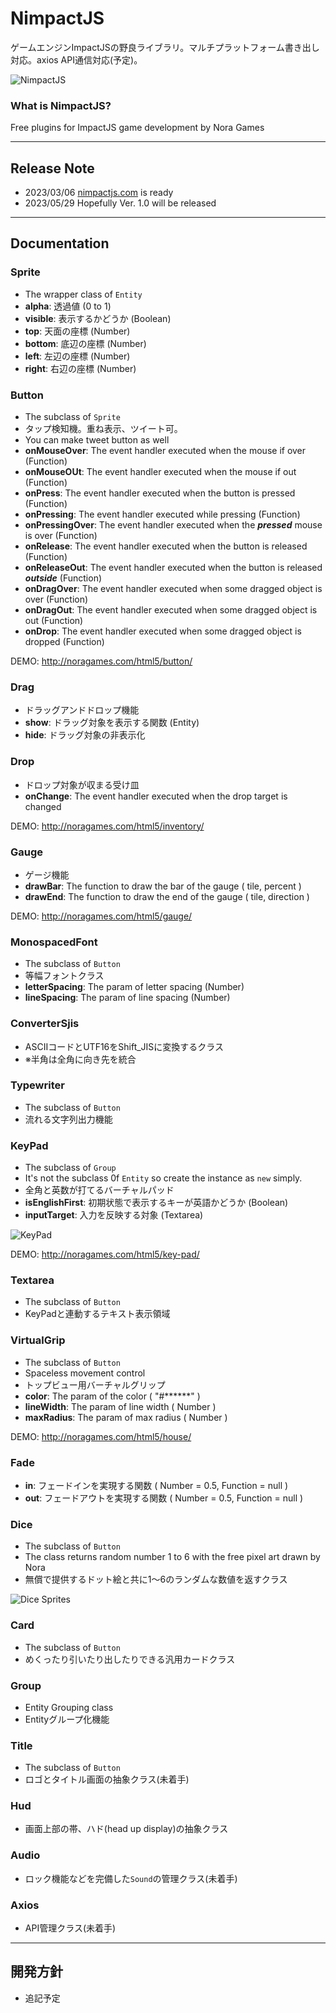 # NimpactJS

ゲームエンジンImpactJSの野良ライブラリ。マルチプラットフォーム書き出し対応。axios API通信対応(予定)。

<img src="http://noragames.com/images/github/nimpactjs240x240.png" alt="NimpactJS" />

### What is NimpactJS?

Free plugins for ImpactJS game development by Nora Games

---

## Release Note
- 2023/03/06 <a href="http://nimpactjs.com">nimpactjs.com</a> is ready
- 2023/05/29 Hopefully Ver. 1.0 will be released

---

## Documentation

### Sprite
- The wrapper class of `Entity` 
- __alpha__: 透過値 (0 to 1)
- __visible__: 表示するかどうか (Boolean)
- __top__: 天面の座標 (Number)
- __bottom__: 底辺の座標 (Number)
- __left__: 左辺の座標 (Number)
- __right__: 右辺の座標 (Number)

### Button
- The subclass of `Sprite`
- タップ検知機。重ね表示、ツイート可。
- You can make tweet button as well
- __onMouseOver__: The event handler executed when the mouse if over (Function)
- __onMouseOUt__: The event handler executed when the mouse if out (Function)
- __onPress__: The event handler executed when the button is pressed (Function)
- __onPressing__: The event handler executed while pressing (Function)
- __onPressingOver__: The event handler executed when the __*pressed*__ mouse is over (Function)
- __onRelease__: The event handler executed when the button is released (Function)
- __onReleaseOut__: The event handler executed when the button is released __*outside*__ (Function)
- __onDragOver__: The event handler executed when some dragged object is over (Function)
- __onDragOut__: The event handler executed when some dragged object is out (Function)
- __onDrop__: The event handler executed when some dragged object is dropped (Function)

DEMO: http://noragames.com/html5/button/

### Drag
- ドラッグアンドドロップ機能
- __show__: ドラッグ対象を表示する関数 (Entity)
- __hide__: ドラッグ対象の非表示化

### Drop
- ドロップ対象が収まる受け皿
- __onChange__: The event handler executed when the drop target is changed

DEMO: http://noragames.com/html5/inventory/

### Gauge
- ゲージ機能
- __drawBar__: The function to draw the bar of the gauge ( tile, percent )
- __drawEnd__: The function to draw the end of the gauge ( tile, direction )

DEMO: http://noragames.com/html5/gauge/

### MonospacedFont
- The subclass of `Button`
- 等幅フォントクラス
- __letterSpacing__: The param of letter spacing (Number)
- __lineSpacing__: The param of line spacing (Number)

### ConverterSjis
- ASCIIコードとUTF16をShift_JISに変換するクラス
- ※半角は全角に向き先を統合

### Typewriter
- The subclass of `Button`
- 流れる文字列出力機能

### KeyPad
- The subclass of `Group`
- It's not the subclass 0f `Entity` so create the instance as `new` simply.
- 全角と英数が打てるバーチャルパッド
- __isEnglishFirst__: 初期状態で表示するキーが英語かどうか (Boolean)
- __inputTarget__: 入力を反映する対象 (Textarea)

<img src="http://noragames.com/images/github/keypad.gif" alt="KeyPad" />

DEMO: http://noragames.com/html5/key-pad/

### Textarea
- The subclass of `Button`
- KeyPadと連動するテキスト表示領域

### VirtualGrip
- The subclass of `Button`
- Spaceless movement control
- トップビュー用バーチャルグリップ
- __color__: The param of the color ( "#******" )
- __lineWidth__: The param of line width ( Number )
- __maxRadius__: The param of max radius ( Number )

DEMO: http://noragames.com/html5/house/

### Fade
- __in__: フェードインを実現する関数 ( Number = 0.5, Function = null )
- __out__: フェードアウトを実現する関数 ( Number = 0.5, Function = null )

### Dice
- The subclass of `Button`
- The class returns random number 1 to 6 with the free pixel art drawn by Nora
- 無償で提供するドット絵と共に1～6のランダムな数値を返すクラス
<img src="http://noragames.com/images/github/dice32x32.png" alt="Dice Sprites" />

### Card
- The subclass of `Button`
- めくったり引いたり出したりできる汎用カードクラス

### Group
- Entity Grouping class
- Entityグループ化機能

### Title
- The subclass of `Button`
- ロゴとタイトル画面の抽象クラス(未着手)

### Hud
- 画面上部の帯、ハド(head up display)の抽象クラス

### Audio
- ロック機能などを完備した`Sound`の管理クラス(未着手)

### Axios
- API管理クラス(未着手)
 
---

## 開発方針
- 追記予定
